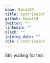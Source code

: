 ```yaml
---
name: Rasal59
title: Contributor
github: Rasal59
twitter: ""
linkedin: ""
slack: ""
joining_date: ""
role : contributor
---
```


Still waiting for this
